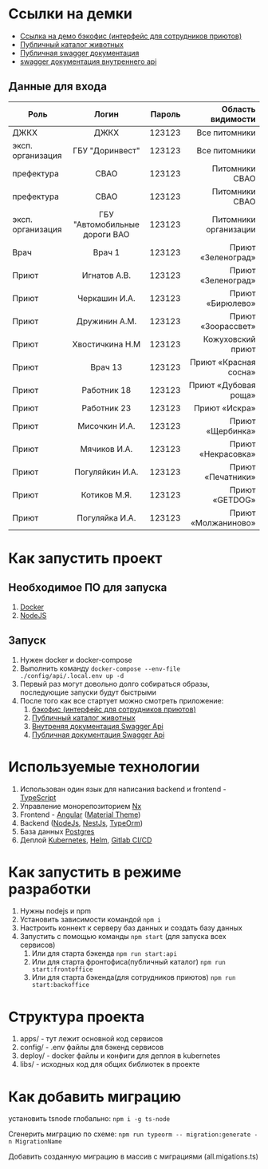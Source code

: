 
# Ссылки на демки
* [Ссылка на демо бэкофис (интерфейс для сотрудников приютов)](https://lk.dev.meteora.pro/)
* [Публичный каталог животных](https://pets.dev.meteora.pro/)
* [Публичная swagger документация](https://api-pet-hackaton.dev.meteora.pro/public/docs/)
* [swagger документация внутреннего api](https://api-pet-hackaton.dev.meteora.pro/docs/)

## Данные для входа
| Роль              | Логин         | Пароль  | Область видимости |
| ----------------- |:-------------:| -------:| ----------:|
| ДЖКХ   | ДЖКХ          | 123123 | Все питомники |
| эксп. организация   | ГБУ "Доринвест"          | 123123 | Все питомники |
| префектура        | СВАО          | 123123 | Питомники СВАО |
| префектура        | СВАО          | 123123 | Питомники СВАО |
| эксп. организация | ГБУ "Автомобильные дороги ВАО  | 123123 | Питомники организации |
| Врач              | Врач 1        | 123123 | Приют «Зеленоград» |
| Приют             | Игнатов А.В.    | 123123 | Приют «Зеленоград» |
| Приют             | Черкашин И.А.   | 123123 | Приют «Бирюлево» |
| Приют             | Дружинин А.М.   | 123123 | Приют «Зоорассвет» |
| Приют             | Хвостичкина Н.М | 123123 | Кожуховский приют |
| Приют             | Врач 13 | 123123 |  Приют «Красная сосна» |
| Приют             | Работник 18   | 123123 | Приют «Дубовая роща» |
| Приют             | Работник 23   | 123123 |  Приют «Искра» |
| Приют             | Мисочкин И.А.   | 123123 | Приют «Щербинка» |
| Приют             | Мячиков И.А.  | 123123 | Приют «Некрасовка» |
| Приют             | Погуляйкин И.А.  | 123123 | Приют «Печатники» |
| Приют             | Котиков М.Я. | 123123 | Приют «GETDOG» |
| Приют             | Погуляйка И.А.  | 123123 | Приют «Молжаниново» |

# Как запустить проект
## Необходимое ПО для запуска
1. [Docker](https://www.docker.com/get-started)
1. [NodeJS](https://nodejs.org/en/)
## Запуск
1. Нужен docker и docker-compose
1. Выполнить команду `docker-compose --env-file ./config/api/.local.env up -d`
1. Первый раз могут довольно долго собираться образы, последующие запуски будут быстрыми
1. После того как все стартует можно смотреть приложение:
    1. [бэкофис (интерфейс для сотрудников приютов)](http://localhost:8080/auth/login)
    1. [Публичный каталог животных](http://localhost)
    1. [Внутреняя документация Swagger Api](http://localhost:3333/docs)
    1. [Публичная документация Swagger Api](http://localhost:3333/public/docs)

# Используемые технологии
1. Использован один язык для написания backend и frontend - [TypeScript](https://www.typescriptlang.org/)
1. Управление монорепозиторием [Nx](https://nx.dev)
1. Frontend - [Angular](https://angular.io/) ([Material Theme](https://material.angular.io/))
1. Backend ([NodeJs](https://nodejs.org/en/), [NestJs](https://nestjs.com/), [TypeOrm](https://typeorm.io/))
1. База данных [Postgres](https://www.postgresql.org/)
1. Деплой [Kubernetes](https://kubernetes.io/ru/), [Helm](https://helm.sh/), [Gitlab CI/CD](https://docs.gitlab.com/ee/ci/)

# Как запустить в режиме разработки
1. Нужны nodejs и npm
1. Установить зависимости командой `npm i`
1. Настроить коннект к серверу баз данных и создать базу данных
1. Запустить с помощью команды `npm start` (для запуска всех сервисов)
   1. Или для старта бэкенда `npm run start:api`
   1. Или для старта фронтофиса(публичный каталог) `npm run start:frontoffice`
   1. Или для старта бэкенда(для сотрудников приютов) `npm run start:backoffice`

# Структура проекта
1. apps/ - тут лежит основной код сервисов
1. config/ - .env файлы для бэкенд сервисов
1. deploy/ - docker файлы и конфиги для деплоя в kubernetes
1. libs/ - исходных код для общих библиотек в проекте

# Как добавить миграцию
установить tsnode глобально:
`npm i -g ts-node`

Сгенерить миграцию по схеме:
`npm run typeorm -- migration:generate -n MigrationName`

Добавить созданную миграцию в массив с миграциями (all.migations.ts)
